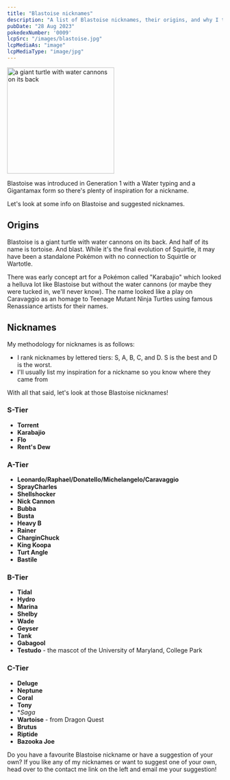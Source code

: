 ```yaml
---
title: "Blastoise nicknames"
description: "A list of Blastoise nicknames, their origins, and why I think they're cool."
pubDate: "28 Aug 2023"
pokedexNumber: '0009'
lcpSrc: "/images/blastoise.jpg"
lcpMediaAs: "image"
lcpMediaType: "image/jpg"
---
```


<div class="img-center"><img src="/images/blastoise.jpg" width="250px" height="248px" alt="a giant turtle with water cannons on its back"></div>

Blastoise was introduced in Generation 1 with a Water typing and a Gigantamax form so there's plenty of inspiration for a nickname.

Let's look at some info on Blastoise and suggested nicknames.

## Origins

Blastoise is a giant turtle with water cannons on its back. And half of its name is tortoise. And blast. While it's the final evolution of Squirtle, it may have been a standalone Pokémon with no connection to Squirtle or Wartotle.

There was early concept art for a Pokémon called "Karabajio" which looked a helluva lot like Blastoise but without the water cannons (or maybe they were tucked in, we'll never know). The name looked like a play on Caravaggio as an homage to Teenage Mutant Ninja Turtles using famous Renassiance artists for their names.

## Nicknames

My methodology for nicknames is as follows:

* I rank nicknames by lettered tiers: S, A, B, C, and D. S is the best and D is the worst.
* I'll usually list my inspiration for a nickname so you know where they came from

With all that said, let's look at those Blastoise nicknames!

### S-Tier

* **Torrent**
* **Karabajio**
* **Flo**
* **Rent's Dew**

### A-Tier

* **Leonardo/Raphael/Donatello/Michelangelo/Caravaggio**
* **SprayCharles**
* **Shellshocker**
* **Nick Cannon**
* **Bubba**
* **Busta**
* **Heavy B**
* **Rainer**
* **CharginChuck**
* **King Koopa**
* **Turt Angle**
* **Bastile**

### B-Tier

* **Tidal**
* **Hydro**
* **Marina**
* **Shelby**
* **Wade**
* **Geyser**
* **Tank**
* **Gabagool**
* **Testudo** - the mascot of the University of Maryland, College Park

### C-Tier

* **Deluge**
* **Neptune**
* **Coral**
* **Tony**
* **Saga*
* **Wartoise** - from Dragon Quest
* **Brutus**
* **Riptide**
* **Bazooka Joe**

Do you have a favourite Blastoise nickname or have a suggestion of your own? If you like any of my nicknames or want to suggest one of your own, head over to the contact me link on the left and email me your suggestion!